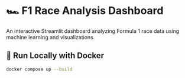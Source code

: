 # 🏎️ F1 Race Analysis Dashboard

An interactive Streamlit dashboard analyzing Formula 1 race data using machine learning and visualizations.

## 🚀 Run Locally with Docker

```bash
docker compose up --build
